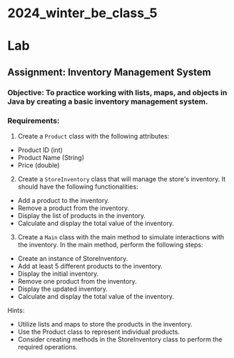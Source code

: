 # 2024_winter_be_class_5

# Lab
## Assignment: Inventory Management System

### Objective: To practice working with lists, maps, and objects in Java by creating a basic inventory management system.

### Requirements:

1. Create a `Product` class with the following attributes:
- Product ID (int)
- Product Name (String)
- Price (double)
2. Create a `StoreInventory` class that will manage the store's inventory. It should have the following functionalities:

- Add a product to the inventory.
- Remove a product from the inventory.
- Display the list of products in the inventory.
- Calculate and display the total value of the inventory.

3. Create a `Main` class with the main method to simulate interactions with the inventory. In the main method, perform the following steps:
- Create an instance of StoreInventory.
- Add at least 5 different products to the inventory.
- Display the initial inventory.
- Remove one product from the inventory.
- Display the updated inventory.
- Calculate and display the total value of the inventory.

Hints:
- Utilize lists and maps to store the products in the inventory.
- Use the Product class to represent individual products.
- Consider creating methods in the StoreInventory class to perform the required operations.